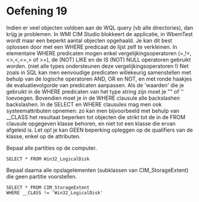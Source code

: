 # Oefening 19

Indien er veel objecten voldoen aan de WQL query (vb alle directories), dan krijg je problemen. In WMI CIM Studio blokkeert de applicatie, in WbemTest wordt maar een beperkt aantal objecten opgehaald. Je kan dit best oplossen door met een WHERE predicaat de lijst zelf te verkleinen.
In elementaire WHERE predicaten mogen enkel vergelijkingsoperatoren (=,!=,<>,<,<=,> of >=), de (NOT) LIKE en de IS (NOT) NULL operatoren gebruikt worden. (niet alle types ondersteunen deze vergelijkingsoperatoren !)
Net zoals in SQL kan men eenvoudige predicaten willekeurig samenstellen met behulp van de logische operatoren AND, OR en NOT, en met ronde haakjes de evaluatievolgorde van predicaten aanpassen. Als de 'waarden' die je gebruikt in de WHERE predicaten van het type string zijn moet je "" of '' toevoegen. Bovendien moet je in de WHERE clausule alle backslashen backslashen.
In de SELECT en WHERE clausules mag men ook systeemattributen opnemen: zo kan men bijvoorbeeld met behulp van __CLASS het resultaat beperken tot objecten die strikt tot de in de FROM clausule opgegeven klasse behoren, en niet tot een klasse die ervan afgeleid is.
Let op! je kan GEEN beperking opleggen op de qualifiers van de klasse, enkel op de attributen.

Bepaal alle partities op de computer.

```
SELECT * FROM Win32_LogicalDisk
```

Bepaal daarna alle opslagelementen (subklassen van CIM_StorageExtent) die geen partitie voorstellen.

```
SELECT * FROM CIM_StorageExtent
WHERE __CLASS != 'Win32_LogicalDisk'
```